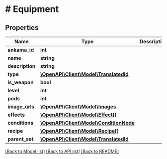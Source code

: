 # # Equipment

## Properties

Name | Type | Description | Notes
------------ | ------------- | ------------- | -------------
**ankama_id** | **int** |  | [optional]
**name** | **string** |  | [optional]
**description** | **string** |  | [optional]
**type** | [**\OpenAPI\Client\Model\TranslatedId**](TranslatedId.md) |  | [optional]
**is_weapon** | **bool** |  | [optional]
**level** | **int** |  | [optional]
**pods** | **int** |  | [optional]
**image_urls** | [**\OpenAPI\Client\Model\Images**](Images.md) |  | [optional]
**effects** | [**\OpenAPI\Client\Model\Effect[]**](Effect.md) |  | [optional]
**conditions** | [**\OpenAPI\Client\Model\ConditionNode**](ConditionNode.md) |  | [optional]
**recipe** | [**\OpenAPI\Client\Model\Recipe[]**](Recipe.md) |  | [optional]
**parent_set** | [**\OpenAPI\Client\Model\TranslatedId**](TranslatedId.md) |  | [optional]

[[Back to Model list]](../../README.md#models) [[Back to API list]](../../README.md#endpoints) [[Back to README]](../../README.md)

